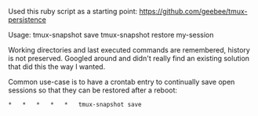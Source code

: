 Used this ruby script as a starting point:
https://github.com/geebee/tmux-persistence

Usage:
tmux-snapshot save
tmux-snapshot restore my-session

Working directories and last executed commands are remembered, history is not preserved. Googled around and didn't really find an existing solution that did this the way I wanted.

Common use-case is to have a crontab entry to continually save open sessions so that they can be restored after a reboot:

`*   *   *   *   *   tmux-snapshot save`

